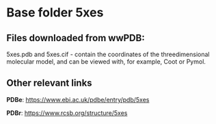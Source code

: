 # Base folder 5xes

## Files downloaded from wwPDB:

5xes.pdb and 5xes.cif - contain the coordinates of the threedimensional molecular model, and can be viewed with, for example, Coot or Pymol.


## Other relevant links 
**PDBe**:  https://www.ebi.ac.uk/pdbe/entry/pdb/5xes
 
**PDBr**: https://www.rcsb.org/structure/5xes 
